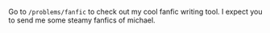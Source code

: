 Go to `/problems/fanfic` to check out my cool fanfic writing tool. I expect you to send me some steamy fanfics of michael.
